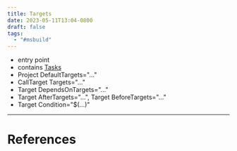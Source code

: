 ```yaml
---
title: Targets
date: 2023-05-11T13:04-0800
draft: false
tags:
  - "#msbuild"
---
```

- entry point
- contains [Tasks](/notes/computer/microsoft/msbuild/tasks)
- Project DefaultTargets="..."
- CallTarget Targets="..."
- Target DependsOnTargets="..."
- Target AfterTargets="...", Target BeforeTargets="..."
- Target Condition="$(...)"

---
# References

